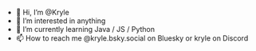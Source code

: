 - 👋 Hi, I’m @Kryle
- 👀 I’m interested in anything
- 🌱 I’m currently learning Java / JS / Python
- 📫 How to reach me @kryle.bsky.social on Bluesky or kryle on Discord

<!---
Kryle/Kryle is a ✨ special ✨ repository because its `README.md` (this file) appears on your GitHub profile.
You can click the Preview link to take a look at your changes.
--->
